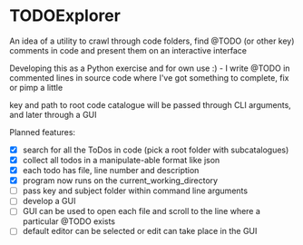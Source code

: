 # TODOExplorer
An idea of a utility to crawl through code folders, find @TODO (or other key) comments in code and present them on an interactive interface

Developing this as a Python exercise and for own use :) - I write @TODO in commented lines in source code
where I've got something to complete, fix or pimp a little

key and path to root code catalogue will be passed through CLI arguments, and later through a GUI

Planned features:
-[x] search for all the ToDos in code (pick a root folder with subcatalogues)
-[x] collect all todos in a manipulate-able format like json
-[x] each todo has file, line number and description
-[x] program now runs on the current_working_directory
-[ ] pass key and subject folder within command line arguments
-[ ] develop a GUI
-[ ] GUI can be used to open each file and scroll to the line where a particular @TODO exists
-[ ] default editor can be selected or edit can take place in the GUI
